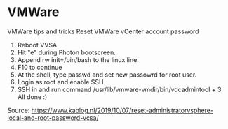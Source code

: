 # VMWare
VMWare tips and tricks
Reset VMWare vCenter account password
1. Reboot VVSA.
2. Hit "e" during Photon bootscreen.
3. Append rw init=/bin/bash to the linux line.
4. F10 to continue
5. At the shell, type passwd and set new passowrd for root user.
6. Login as root and enable SSH
7. SSH in and run command /usr/lib/vmware-vmdir/bin/vdcadmintool + 3
All done :)

Source: https://www.kablog.nl/2019/10/07/reset-administratorvsphere-local-and-root-password-vcsa/
